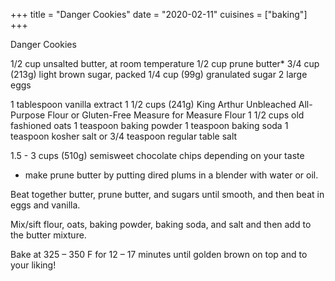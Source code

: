 +++
title = "Danger Cookies"
date = "2020-02-11"
cuisines = ["baking"]
+++

Danger Cookies

1/2 cup unsalted butter, at room temperature
1/2 cup prune butter*
3/4 cup (213g) light brown sugar, packed
1/4 cup (99g) granulated sugar
2 large eggs

1 tablespoon vanilla extract
1 1/2 cups (241g) King Arthur Unbleached All-Purpose Flour or Gluten-Free Measure for Measure Flour
1 1/2 cups old fashioned oats
1 teaspoon baking powder
1 teaspoon baking soda
1 teaspoon kosher salt or 3/4 teaspoon regular table salt

1.5 - 3 cups (510g) semisweet chocolate chips depending on your taste

* make prune butter by putting dired plums in a blender with water or oil.

Beat together butter, prune butter, and sugars until smooth, and then beat in eggs and vanilla.

Mix/sift flour, oats, baking powder, baking soda, and salt and then add to the butter mixture.

Bake at 325 – 350 F for 12 – 17 minutes until golden brown on top and to your liking!

